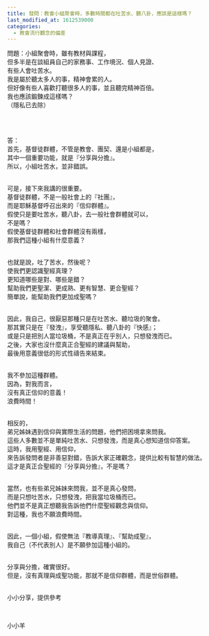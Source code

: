 ```yaml
---
title: 發問：教會小組聚會時，多數時間都在吐苦水、聽八卦，應該是這樣嗎？
last_modified_at: 1612539000
categories:
  - 教會流行觀念的偏差
---
```


<p>問題：小組聚會時，雖有教材與課程，<br>
但多半是在談組員自己的家務事、工作境況、個人見證、<br>
有些人會吐苦水。<br>
我是屬於聽太多人的事，精神會累的人。<br>
但好像有些人喜歡打聽很多人的事，並且聽完精神百倍。<br>
我也應該鍛鍊成這樣嗎？<br>
（隱私已去除）</p>

<p>&nbsp;</p>

<p><br>
答：<br>
首先，基督徒群體，不管是教會、團契、還是小組都是，<br>
其中一個重要功能，就是『分享與分擔』。<br>
所以，小組吐苦水，並非錯誤。</p>

<p><br>
可是，接下來我講的很重要。<br>
基督徒群體，不是一般社會上的『社團』，<br>
而是耶穌基督呼召出來的『信仰群體』。<br>
假使只是要吐苦水，聽八卦，去一般社會群體就可以，<br>
不是嗎？<br>
假使基督徒群體和社會群體沒有兩樣，<br>
那我們這種小組有什麼意義？</p>

<p><br>
也就是說，吐了苦水，然後呢？<br>
使我們更認識聖經真理？<br>
更知道哪些是對、哪些是錯？<br>
幫助我們更聖潔、更成熟、更有智慧、更合聖經？<br>
簡單說，能幫助我們更加成聖嗎？</p>

<p><br>
因此，我自己，很厭惡那種只是在吐苦水、聽垃圾的聚會。<br>
那其實只是在『發洩』，享受聽隱私、聽八卦的『快感』；<br>
或是只是把別人當垃圾桶，不是真正在乎別人，只想發洩而已。<br>
之後，大家也沒什麼真正合聖經的建議與幫助，<br>
最後用意義很低的形式性禱告來結束。</p>

<p><br>
我不參加這種群體。<br>
因為，對我而言，<br>
沒有真正信仰的意義！<br>
浪費時間！</p>

<p><br>
相反的，<br>
弟兄姊妹遇到信仰與實際生活的問題，他們把困境拿來問我。<br>
這些人多數並不是單純吐苦水、只想發洩，而是真心想知道信仰答案。<br>
這時，我用聖經、用信仰，<br>
來告訴發問者是非善惡對錯，告訴大家正確觀念，提供比較有智慧的做法。<br>
這才是真正合聖經的『分享與分擔』，不是嗎？</p>

<p><br>
當然，也有些弟兄姊妹來問我，並不是真心發問，<br>
而是只想吐苦水，只想發洩，把我當垃圾桶而已。<br>
他們並不是真正想聽我告訴他們什麼聖經觀念與信仰。<br>
對這種，我也不願浪費時間。</p>

<p><br>
因此，一個小組，假使無法『教導真理』、『幫助成聖』，<br>
我自己（不代表別人）是不願參加這種小組的。</p>

<p><br>
分享與分擔，確實很好。<br>
但是，沒有真理與成聖功能，那就不是信仰群體，而是世俗群體。</p>

<p><br>
小小分享，提供參考</p>

<p>&nbsp;</p>

<p>小小羊</p>

